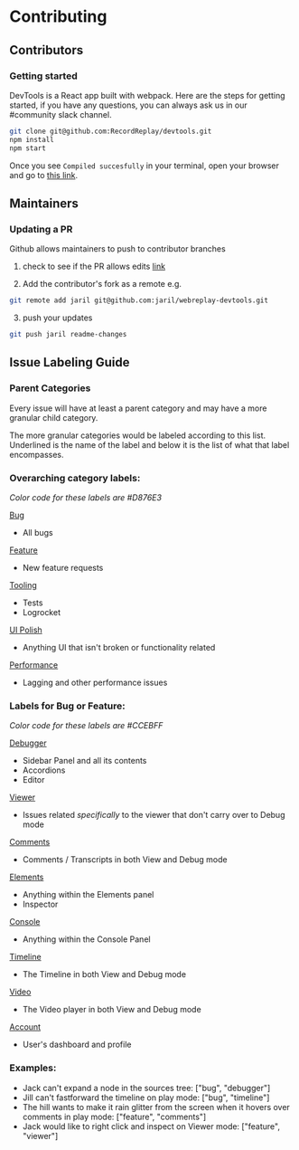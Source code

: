 # Contributing

## Contributors

### Getting started

DevTools is a React app built with webpack. Here are the steps for getting started, if you have any questions, you can always ask us in our #community slack channel.

```bash
git clone git@github.com:RecordReplay/devtools.git
npm install 
npm start
```

Once you see `Compiled succesfully` in your terminal, open your browser and go to [this link](http://localhost:8080/view?id=79f0cacd-727b-456d-8970-dbb4866ce6c7).


## Maintainers

### Updating a PR

Github allows maintainers to push to contributor branches

1. check to see if the PR allows edits [link](https://docs.github.com/en/github/collaborating-with-issues-and-pull-requests/allowing-changes-to-a-pull-request-branch-created-from-a-fork)

2. Add the contributor's fork as a remote e.g.

```bash
git remote add jaril git@github.com:jaril/webreplay-devtools.git
```

3. push your updates

```bash
git push jaril readme-changes
```

## Issue Labeling Guide

### **Parent Categories**

Every issue will have at least a parent category and may have a more granular child category.

The more granular categories would be labeled according to this list. Underlined is the name of the label and below it is the list of what that label encompasses.

### **Overarching category labels:**
*Color code for these labels are #D876E3*

<u>Bug</u>
- All bugs

<u>Feature</u>
- New feature requests

<u>Tooling</u>
- Tests
- Logrocket

<u>UI Polish</u>
- Anything UI that isn't broken or functionality related

<u>Performance</u>
- Lagging and other performance issues


### **Labels for Bug or Feature:**
*Color code for these labels are #CCEBFF*

<u>Debugger</u>
- Sidebar Panel and all its contents
- Accordions
- Editor

<u>Viewer</u>
- Issues related *specifically* to the viewer that don't carry over to Debug mode

<u>Comments</u>
- Comments / Transcripts in both View and Debug mode

<u>Elements</u>
- Anything within the Elements panel
- Inspector

<u>Console</u>
- Anything within the Console Panel

<u>Timeline</u>
- The Timeline in both View and Debug mode

<u>Video</u>
- The Video player in both View and Debug mode

<u>Account</u>
- User's dashboard and profile

### **Examples:**
- Jack can't expand a node in the sources tree: ["bug", "debugger"]
- Jill can't fastforward the timeline on play mode: ["bug", "timeline"]
- The hill wants to make it rain glitter from the screen when it hovers over comments in play mode: ["feature", "comments"]
- Jack would like to right click and inspect on Viewer mode: ["feature", "viewer"]

